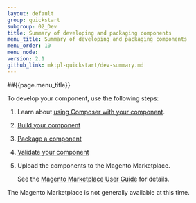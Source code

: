 ```yaml
---
layout: default
group: quickstart
subgroup: 02_Dev
title: Summary of developing and packaging components
menu_title: Summary of developing and packaging components
menu_order: 10
menu_node: 
version: 2.1
github_link: mktpl-quickstart/dev-summary.md
---
```


##{{page.menu_title}}

To develop your component, use the following steps:

1.	Learn about <a href="{{page.baseurl}}extension-dev-guide/composer-integration.html">using Composer with your component</a>.
2.	<a href="{{page.baseurl}}extension-dev-guide/build.html" target="_blank">Build your component</a>
3.	<a href="{{page.baseurl}}extension-dev-guide/package_module.html" target="_blank">Package a component</a>
4.	<a href="{{page.baseurl}}mktpl-quickstart/dev-test.html">Validate your component</a>
4.	Upload the components to the Magento Marketplace.

	See the <a href="http://docs.magento.com/marketplace/user_guide/getting-started.html" target="_blank">Magento Marketplace User Guide</a> for details.

<div class="bs-callout bs-callout-warning">
    <p>The Magento Marketplace is not generally available at this time. </p>
</div>


